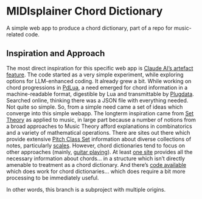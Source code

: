 # MIDIsplainer Chord Dictionary
A simple web app to produce a chord dictionary, part of a repo for music-related code.
## Inspiration and Approach
The most direct inspiration for this specific web app is [Claude AI’s artefact feature](https://www.anthropic.com/news/artifacts). The code started as a very simple experiment, while exploring options for LLM-enhanced coding. It already grew a bit.
While working on chord progressions in [PdLua](https://agraef.github.io/pd-lua/tutorial/pd-lua-intro.html), a need emerged for chord information in a machine-readable format, digestible by Lua and transmittable by [Plugdata](https://plugdata.org). Searched online, thinking there was a JSON file with everything needed. Not quite so simple. So, from a simple need came a set of ideas which converge into this simple webapp.
The longterm inspiration came from [Set Theory](https://en.wikipedia.org/wiki/Set_theory_(music)) as applied to music, in large part because a number of notions from a broad approaches to Music Theory afford explanations in combinatorics and a variety of mathematical operations.
There are sites out there which provide extensive [Pitch Class Set](https://en.wikipedia.org/wiki/List_of_set_classes) information about diverse collections of notes, particularly [scales](https://allthescales.org). However, chord dictionaries tend to focus on other approaches (mainly, [guitar playing](https://tabs.ultimate-guitar.com/tab/lessons-guitar/all-the-chords-chords-99108)). At least [one site](https://ianring.com/musictheory/scales/traditions/chord_names) provides all the necessary information about chords… in a structure which isn’t directly amenable to treatment as a chord dictionary. And there’s [code available](https://github.com/tonaljs/tonal/blob/main/packages/chord-type/data.ts) which does work for chord dictionaries… which does require a bit more processing to be immediately useful.

In other words, this branch is a subproject with multiple origins.

